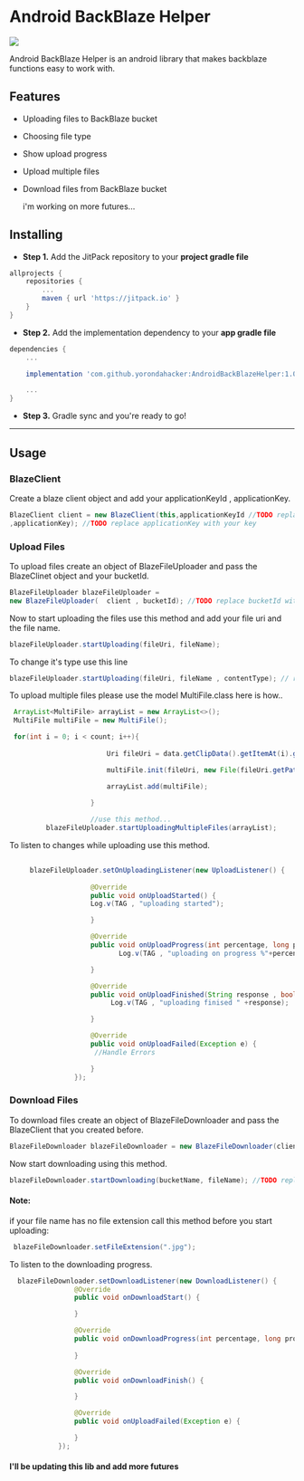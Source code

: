 
# Android BackBlaze Helper

[![](https://jitpack.io/v/yorondahacker/AndroidBackBlazeHelper.svg)](https://jitpack.io/#yorondahacker/AndroidBackBlazeHelper)


Android BackBlaze Helper is an android library that makes backblaze functions easy to work with.



## Features
- Uploading files to BackBlaze bucket
- Choosing file type
- Show upload progress
- Upload multiple files
- Download files from BackBlaze bucket

  i'm working on more futures...







## Installing
- **Step 1.** Add the JitPack repository to your **project gradle file**
```groovy
allprojects {
    repositories {
        ...
        maven { url 'https://jitpack.io' }
    }
}
```

- **Step 2.** Add the implementation dependency to your **app gradle file**
```groovy
dependencies {
    ...

    implementation 'com.github.yorondahacker:AndroidBackBlazeHelper:1.0.2'

    ...
}
```

- **Step 3.** Gradle sync and you're ready to go!

---

## Usage

### BlazeClient

Create a blaze client object and add your applicationKeyId , applicationKey.
```java
BlazeClient client = new BlazeClient(this,applicationKeyId //TODO replace applicationKeyId with your key
,applicationKey); //TODO replace applicationKey with your key
```

### Upload Files

To upload files create an object of BlazeFileUploader
and pass the BlazeClinet object and your bucketId.
```java
BlazeFileUploader blazeFileUploader = 
new BlazeFileUploader(  client , bucketId); //TODO replace bucketId with your Bucket Id
```

Now to start uploading the files use this method and add your file uri and the file name.

```java
blazeFileUploader.startUploading(fileUri, fileName);
```
To change it's type use this line

```java
blazeFileUploader.startUploading(fileUri, fileName , contentType); // replace the content type with mime type or choose one from FileTypes.class e.g. FileTypes.IMAGE_TYPE
```

To upload multiple files please use the model MultiFile.class here is how..

```java
 ArrayList<MultiFile> arrayList = new ArrayList<>();
 MultiFile multiFile = new MultiFile();

 for(int i = 0; i < count; i++){
 
                        Uri fileUri = data.getClipData().getItemAt(i).getUri();

                        multiFile.init(fileUri, new File(fileUri.getPath()).getAbsolutePath() , FileTypes.IMAGE_TYPE);

                        arrayList.add(multiFile);

                    }
                    
                    //use this method...
         blazeFileUploader.startUploadingMultipleFiles(arrayList);

```


To listen to changes while uploading use this method.

```java
         
     blazeFileUploader.setOnUploadingListener(new UploadListener() {
     
                    @Override
                    public void onUploadStarted() {
                    Log.v(TAG , "uploading started");

                    }                         

                    @Override
                    public void onUploadProgress(int percentage, long progress, long total) {
                           Log.v(TAG , "uploading on progress %"+percentage);

                    }

                    @Override
                    public void onUploadFinished(String response , boolean allFilesUploaded) {
                         Log.v(TAG , "uploading finised " +response);

                    }

                    @Override
                    public void onUploadFailed(Exception e) {
                     //Handle Errors

                    }
                });
```

### Download Files

To download files create an object of BlazeFileDownloader
and pass the BlazeClient that you created before.

```java
BlazeFileDownloader blazeFileDownloader = new BlazeFileDownloader(client);
```

Now start downloading using this method.

```java
blazeFileDownloader.startDownloading(bucketName, fileName); //TODO replace bucketName with your bucket name and fileName with your file name
```
#### Note:
if your file name has no file extension call this method before you start uploading:
```java
 blazeFileDownloader.setFileExtension(".jpg");
```

To listen to the downloading progress.

```java
  blazeFileDownloader.setDownloadListener(new DownloadListener() {
                @Override
                public void onDownloadStart() {

                }

                @Override
                public void onDownloadProgress(int percentage, long progress, long total) {
                
                }

                @Override
                public void onDownloadFinish() {

                }

                @Override
                public void onUploadFailed(Exception e) {

                }
            });
```

#### I'll be updating this lib and add more futures
                 
